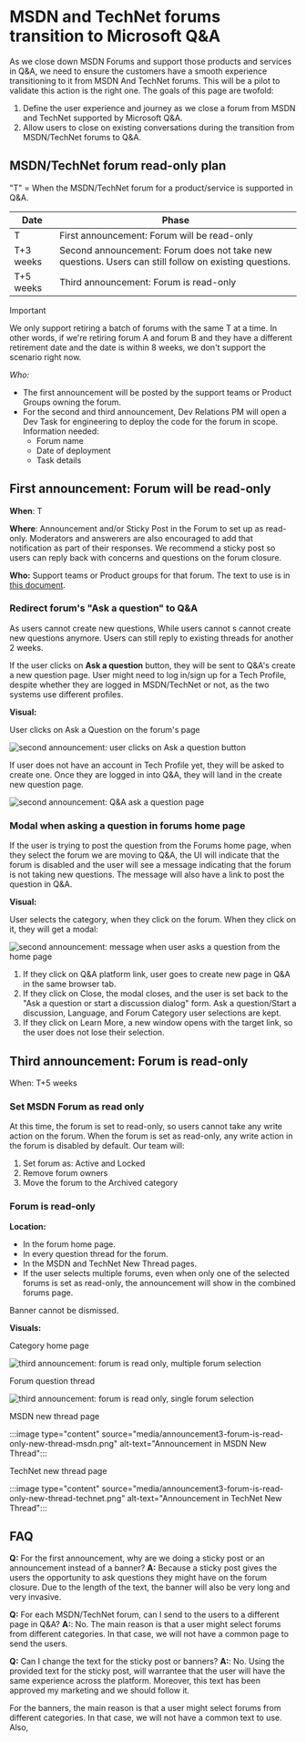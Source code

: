 # MSDN and TechNet forums transition to Microsoft Q&A

As we close down MSDN Forums and support those products and services in Q&A, we need to ensure the customers have a smooth experience transitioning to it from MSDN And TechNet forums. This will be a pilot to validate this action is the right one.
The goals of this page are twofold:

1. Define the user experience and journey as we close a forum from MSDN and TechNet supported by Microsoft Q&A.
2. Allow users to close on existing conversations during the transition from MSDN/TechNet forums to Q&A.

## MSDN/TechNet forum read-only plan

"T" = When the MSDN/TechNet forum for a product/service is supported in Q&A.

|Date     |Phase  |
|---------|---------|
|T     | First announcement: Forum will be read-only        |
|T+3 weeks     | Second announcement: Forum does not take new questions. Users can still follow on existing questions.        |
|T+5 weeks     | Third announcement: Forum is read-only        |

> [!IMPORTANT]
> We only support retiring a batch of forums with the same T at a time. In other words, if we're retiring forum A and forum B and they have a different retirement date and the date is within 8 weeks, we don't support the scenario right now.

**Who*:*

* The first announcement will be posted by the support teams or Product Groups owning the forum.
* For the second and third announcement, Dev Relations PM will open a Dev Task for engineering to deploy the code for the forum in scope. Information needed:
   * Forum name
   * Date of deployment
   * Task details

## First announcement: Forum will be read-only

**When**: T

**Where**:  Announcement and/or Sticky Post in the Forum to set up as read-only. Moderators and answerers are also encouraged to add that notification as part of their responses. We recommend a sticky post so users can reply back with concerns and questions on the forum closure. 

**Who:** Support teams or Product groups for that forum. The text to use is in [this document](https://microsoft.sharepoint.com/:w:/t/CE_APEX/ERtOTGRg7y9PjpkSZ9P44EsBgkOLbSm5iEGw3LKdtG3vLw?e=uIjyXq).


<!--
**Message**: [this document](https://microsoft.sharepoint.com/:w:/t/CE_APEX/ERtOTGRg7y9PjpkSZ9P44EsBgkOLbSm5iEGw3LKdtG3vLw?e=uIjyXq)

**Visual**
![first announcement: forum will be read only](media/announcement1-forum-will-be-read-only.png)

## Second announcement: Forum does not accept new questions

**When:** T+3 weeks

At this point, in the forums supported in Q&A Public Preview, users cannot create new questions anymore. Users can still reply to existing threads for another 2 weeks. The forum moderators might be able to help closing the existing discussions quickly.

The following are the user scenarios we are covering.

### Announcing forum read-only allows existing questions

**Where:**

* In the forum's home page, there will be a banner announcing that the forum will be set as read only.
* If the user selects multiple forums, even when only one of the selected forums is set as read-only, the announcement will show in the combined forums page.
* In the category page of any of the forums that are set for closure.
* In every question thread for the forum.

Banner cannot be dismissed.

**Visuals:**

Home page or category page of the forum to set as read-only

![second announcement: multiple forums selected](media/announcement2-multiple-forums-selected.png)

From a forum's thread

![second announcement: single forums selected](media/announcement2-single-forums-selected.png)

<!--
**Message**

The following forum(s) are migrating to a new home on [Microsoft Q&A (Preview)](https://docs.microsoft.com/answers?WT.mc_id=msdnredirect-web-msdn): *{forum-name1}*, *{forum-name1}*, ..., *{forum-name-n}*!

Ask new questions on [Microsoft Q&A (Preview)](https://docs.microsoft.com/answers?WT.mc_id=msdnredirect-web-msdn).

Interact with existing posts until {T+ 5 weeks}, after which content will be closed to all new and existing posts.

[Learn More](https://aka.ms/docsqalearnmore)

-->

### Redirect forum's "Ask a question" to Q&A

As users cannot create new questions, While users cannot s cannot create new questions anymore. Users can still reply to existing threads for another 2 weeks.

If the user clicks on **Ask a question** button, they will be sent to Q&A's create a new question page. User might need to log in/sign up for a Tech Profile, despite whether they are logged in MSDN/TechNet or not, as the two systems use different profiles.

**Visual:**

User clicks on Ask a Question on the forum's page

![second announcement: user clicks on Ask a question button](media/announcement2-clicking-ask-question.png)

If user does not have an account in Tech Profile yet, they will be asked to create one. Once they are logged in into Q&A, they will land in the create new question page.

![second announcement: Q&A ask a question page](media/announcement2-qna-ask-question-page.png)

### Modal when asking a question in forums home page

If the user is trying to post the question from the Forums home page, when they select the forum we are moving to Q&A, the UI will indicate that the forum is disabled and the user will see a message indicating that the forum is not taking new questions. The message will also have a link to post the question in Q&A.

**Visual:**

User selects the category, when they click on the forum. When they click on it, they will get a modal:

![second announcement: message when user asks a question from the home page](media/announcement2-modal.png)

1. If they click on Q&A platform link, user goes to create new page in Q&A in the same browser tab.
2. If they click on Close, the modal closes, and the user is set back to the "Ask a question or start a discussion dialog" form. Ask a question/Start a discussion, Language, and Forum Category user selections are kept.
3. If they click on Learn More, a new window opens with the target link, so the user does not lose their selection.

## Third announcement: Forum is read-only

When: T+5 weeks

### Set MSDN Forum as read only

At this time, the forum is set to read-only, so users cannot take any write action on the forum.
When the forum is set as read-only, any write action in the forum is disabled by default. Our team will:

1. Set forum as: Active and Locked
2. Remove forum owners
3. Move the forum to the Archived category

### Forum is read-only

**Location:**

* In the forum home page.
* In every question thread for the forum.
* In the MSDN and TechNet New Thread pages.
* If the user selects multiple forums, even when only one of the selected forums is set as read-only, the announcement will show in the combined forums page.

Banner cannot be dismissed.

**Visuals:**

Category home page

![third announcement: forum is read only, multiple forum selection](media/announcement3-forum-is-read-only-multiple-forums-selected.png)

Forum question thread

![third announcement: forum is read only, single forum selection](media/announcement3-forum-is-read-only-single-forum-selected.png)

MSDN new thread page

:::image type="content" source="media/announcement3-forum-is-read-only-new-thread-msdn.png" alt-text="Announcement in MSDN New Thread":::

TechNet new thread page

:::image type="content" source="media/announcement3-forum-is-read-only-new-thread-technet.png" alt-text="Announcement in TechNet New Thread":::


<!--
**Message**

The following forum(s) have migrated to [Microsoft Q&A (Preview)](https://docs.microsoft.com/answers?WT.mc_id=msdnredirect-web-msdn): *{forum-name1}*, *{forum-name1}*, ..., *{forum-name-n}*!

Visit [Microsoft Q&A (Preview)](https://docs.microsoft.com/answers?WT.mc_id=msdnredirect-web-msdn) to post new questions.

[Learn More](https://aka.ms/docsqalearnmore)

-->

## FAQ

**Q:** For the first announcement, why are we doing a sticky post or an announcement instead of a banner?
**A:** Because a sticky post gives the users the opportunity to ask questions they might have on the forum closure. Due to the length of the text, the banner will also be very long and very invasive.

**Q:** For each MSDN/TechNet forum, can I send to the users to a different page in Q&A?
**A:**: No. The main reason is that a user might select forums from different categories. In that case, we will not have a common page to send the users.

**Q:** Can I change the text for the sticky post or banners?
**A:**: No. Using the provided text for the sticky post, will warrantee that the user will have the same experience across the platform. Moreover, this text has been approved my marketing and we should follow it.

For the banners, the main reason is that a user might select forums from different categories. In that case, we will not have a common text to use. Also, 